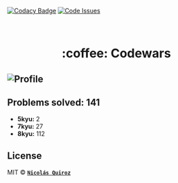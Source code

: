 [![Codacy Badge](https://api.codacy.com/project/badge/grade/54c083c74dd843bcb6a20bfc34841673)](https://www.codacy.com/app/nquiroz/codewars) [![Code Issues](https://www.quantifiedcode.com/api/v1/project/01a4fd3fa24e441a8cc512e8e3438a82/badge.svg)](https://www.quantifiedcode.com/app/project/01a4fd3fa24e441a8cc512e8e3438a82)

<h1 align="center">
  <br>
    :coffee: Codewars 
  <br>
</h1>

## ![Profile](https://www.codewars.com/users/nhquiroz/badges/large)

## Problems solved: 141
  
- **5kyu:** 2
- **7kyu:** 27
- **8kyu:** 112

## License

MIT © **[`Nicolás Quiroz`](https://nicolasquiroz.com)**
